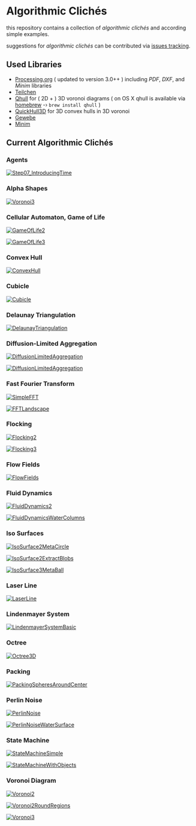 # Algorithmic Clichés

this repository contains a collection of _algorithmic clichés_ and according simple examples.

suggestions for _algorithmic clichés_ can be contributed via [issues tracking](https://github.com/dennisppaul/algorithmic-cliches/issues).

## Used Libraries

* [Processing.org](http://www.processing.org/) ( updated to version 3.0++ ) including _PDF_, _DXF_, and _Minim_ libraries
* [Teilchen](https://github.com/dennisppaul/teilchen)
* [Qhull](http://www.qhull.org/) for ( 2D + ) 3D voronoi diagrams ( on OS X qhull is available via [homebrew](http://brew.sh) -› ```brew install qhull``` )
* [QuickHull3D](http://www.cs.ubc.ca/~lloyd/java/quickhull3d.html) for 3D convex hulls in 3D voronoi
* [Gewebe](https://github.com/dennisppaul/gewebe/)
* [Minim](http://code.compartmental.net/minim/)

## Current Algorithmic Clichés

### Agents

[![Step07_IntroducingTime](./images/sketches/Agents.png)](https://github.com/dennisppaul/algorithmic-cliches/blob/master/src/de/hfkbremen/algorithmiccliches/examples/SketchAgents_Step07_IntroducingTime.java)

### Alpha Shapes

[![Voronoi3](./images/sketches/AlphaShape3.png)](https://github.com/dennisppaul/algorithmic-cliches/blob/master/src/de/hfkbremen/algorithmiccliches/examples/SketchAlphaShape3.java)

### Cellular Automaton, Game of Life

[![GameOfLife2](./images/sketches/GameOfLife2.png)](https://github.com/dennisppaul/algorithmic-cliches/blob/master/src/de/hfkbremen/algorithmiccliches/examples/SketchCellularAutomataGameOfLife2.java)

[![GameOfLife3](./images/sketches/GameOfLife3.png)](https://github.com/dennisppaul/algorithmic-cliches/blob/master/src/de/hfkbremen/algorithmiccliches/examples/SketchCellularAutomataGameOfLife3.java)

### Convex Hull

[![ConvexHull](./images/sketches/ConvexHull3.png)](https://github.com/dennisppaul/algorithmic-cliches/blob/master/src/de/hfkbremen/algorithmiccliches/examples/SketchConvexHull3.java)

### Cubicle

[![Cubicle](./images/sketches/Cubicle.png)](https://github.com/dennisppaul/algorithmic-cliches/blob/master/src/de/hfkbremen/algorithmiccliches/examples/SketchCubicle.java)

### Delaunay Triangulation

[![DelaunayTriangulation](./images/sketches/DelaunayTriangulation2.png)](https://github.com/dennisppaul/algorithmic-cliches/blob/master/src/de/hfkbremen/algorithmiccliches/examples/SketchDelaunayTriangulation2.java)

### Diffusion-Limited Aggregation

[![DiffusionLimitedAggregation](./images/sketches/DiffusionLimitedAggregation.png)](https://github.com/dennisppaul/algorithmic-cliches/blob/master/src/de/hfkbremen/algorithmiccliches/examples/SketchDiffusionLimitedAggregation.java)

[![DiffusionLimitedAggregation](./images/sketches/DiffusionLimitedAggregationWithIsoSurfaces.png)](https://github.com/dennisppaul/algorithmic-cliches/blob/master/src/de/hfkbremen/algorithmiccliches/examples/SketchDiffusionLimitedAggregationWithIsoSurfaces.java)

### Fast Fourier Transform

[![SimpleFFT](./images/sketches/FFTSimple.png)](https://github.com/dennisppaul/algorithmic-cliches/blob/master/src/de/hfkbremen/algorithmiccliches/examples/SketchFFTSimple.java)

[![FFTLandscape](./images/sketches/FFTLandscape.png)](https://github.com/dennisppaul/algorithmic-cliches/blob/master/src/de/hfkbremen/algorithmiccliches/examples/SketchFFTLandscape.java)

### Flocking

[![Flocking2](./images/sketches/Flocking2.png)](https://github.com/dennisppaul/algorithmic-cliches/blob/master/src/de/hfkbremen/algorithmiccliches/examples/SketchFlocking2.java)

[![Flocking3](./images/sketches/Flocking3.png)](https://github.com/dennisppaul/algorithmic-cliches/blob/master/src/de/hfkbremen/algorithmiccliches/examples/SketchFlocking3.java)

### Flow Fields

[![FlowFields](./images/sketches/FlowFields.png)](https://github.com/dennisppaul/algorithmic-cliches/blob/master/src/de/hfkbremen/algorithmiccliches/examples/SketchFlowFields.java)

### Fluid Dynamics

[![FluidDynamics2](./images/sketches/FluidDynamics2.png)](https://github.com/dennisppaul/algorithmic-cliches/blob/master/src/de/hfkbremen/algorithmiccliches/examples/SketchFluidDynamics2.java)

[![FluidDynamicsWaterColumns](./images/sketches/FluidDynamicsWaterColumns.png)](https://github.com/dennisppaul/algorithmic-cliches/blob/master/src/de/hfkbremen/algorithmiccliches/examples/SketchFluidDynamicsWaterColumns.java)

### Iso Surfaces

[![IsoSurface2MetaCircle](./images/sketches/IsoSurface2MetaCircle.png)](https://github.com/dennisppaul/algorithmic-cliches/blob/master/src/de/hfkbremen/algorithmiccliches/examples/SketchIsoSurface2MetaCircle.java)

[![IsoSurface2ExtractBlobs](./images/sketches/IsoSurface2ExtractBlobs.png)](https://github.com/dennisppaul/algorithmic-cliches/blob/master/src/de/hfkbremen/algorithmiccliches/examples/SketchIsoSurface2ExtractBlobs.java)

[![IsoSurface3MetaBall](./images/sketches/IsoSurface3MetaBall.png)](https://github.com/dennisppaul/algorithmic-cliches/blob/master/src/de/hfkbremen/algorithmiccliches/examples/SketchIsoSurface3MetaBall.java)

### Laser Line

[![LaserLine](./images/sketches/LaserLine.png)](https://github.com/dennisppaul/algorithmic-cliches/blob/master/src/de/hfkbremen/algorithmiccliches/examples/SketchLaserLine.java)

### Lindenmayer System

[![LindenmayerSystemBasic](./images/sketches/LindenmayerSystemBasic.png)](https://github.com/dennisppaul/algorithmic-cliches/blob/master/src/de/hfkbremen/algorithmiccliches/examples/SketchLindenmayerSystemBasic.java)

### Octree

[![Octree3D](./images/sketches/Octree3D.png)](https://github.com/dennisppaul/algorithmic-cliches/blob/master/src/de/hfkbremen/algorithmiccliches/examples/SketchOctree3D.java)

### Packing

[![PackingSpheresAroundCenter](./images/sketches/PackingSpheresAroundCenter.png)](https://github.com/dennisppaul/algorithmic-cliches/blob/master/src/de/hfkbremen/algorithmiccliches/examples/SketchPackingSpheresAroundCenter.java)

### Perlin Noise

[![PerlinNoise](./images/sketches/PerlinNoise.png)](https://github.com/dennisppaul/algorithmic-cliches/blob/master/src/de/hfkbremen/algorithmiccliches/examples/SketchPerlinNoise.java)

[![PerlinNoiseWaterSurface](./images/sketches/PerlinNoiseWaterSurface.png)](https://github.com/dennisppaul/algorithmic-cliches/blob/master/src/de/hfkbremen/algorithmiccliches/examples/SketchPerlinNoiseWaterSurface.java)

### State Machine

[![StateMachineSimple](./images/sketches/StateMachineSimple.png)](https://github.com/dennisppaul/algorithmic-cliches/blob/master/src/de/hfkbremen/algorithmiccliches/examples/SketchStateMachineSimple.java)

[![StateMachineWithObjects](./images/sketches/StateMachineWithObjects.png)](https://github.com/dennisppaul/algorithmic-cliches/blob/master/src/de/hfkbremen/algorithmiccliches/examples/SketchStateMachineWithObjects.java)

### Voronoi Diagram

[![Voronoi2](./images/sketches/Voronoi2.png)](https://github.com/dennisppaul/algorithmic-cliches/blob/master/src/de/hfkbremen/algorithmiccliches/examples/SketchVoronoi2.java)

[![Voronoi2RoundRegions](./images/sketches/Voronoi2RoundRegions.png)](https://github.com/dennisppaul/algorithmic-cliches/blob/master/src/de/hfkbremen/algorithmiccliches/examples/SketchVoronoi2RoundRegions.java)

[![Voronoi3](./images/sketches/Voronoi3.png)](https://github.com/dennisppaul/algorithmic-cliches/blob/master/src/de/hfkbremen/algorithmiccliches/examples/SketchVoronoi3.java)

